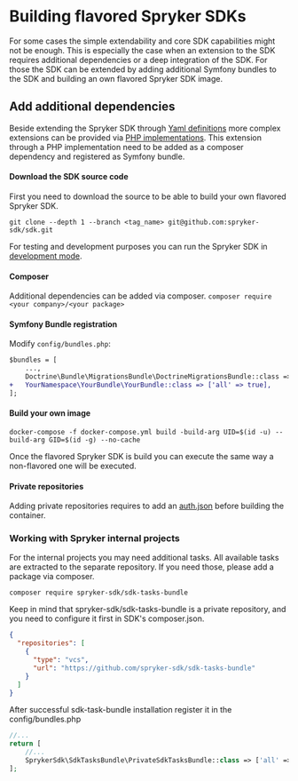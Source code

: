 # Building flavored Spryker SDKs

For some cases the simple extendability and core SDK capabilities might not be enough.
This is especially the case when an extension to the SDK requires additional dependencies or
a deep integration of the SDK.
For those the SDK can be extended by adding additional Symfony bundles to the SDK and
building an own flavored Spryker SDK image.

## Add additional dependencies

Beside extending the Spryker SDK through [Yaml definitions](extending_the_sdk.md#via-yaml-definition) more complex
extensions can be provided via [PHP implementations](extending_the_sdk.md#via-php-implementation).
This extension through a PHP implementation need to be added as a composer dependency and registered as Symfony bundle.

#### Download the SDK source code

First you need to download the source to be able to build your own flavored Spryker SDK.

`git clone --depth 1 --branch <tag_name> git@github.com:spryker-sdk/sdk.git`

For testing and development purposes you can run the Spryker SDK in [development mode](development.md#run-sdk-in-development-mode).

#### Composer

Additional dependencies can be added via composer.
`composer require <your company>/<your package>`

#### Symfony Bundle registration

Modify `config/bundles.php`:

```diff
$bundles = [
    ...,
    Doctrine\Bundle\MigrationsBundle\DoctrineMigrationsBundle::class => ['all' => true],
+   YourNamespace\YourBundle\YourBundle::class => ['all' => true],
];
```

#### Build your own image

`docker-compose -f docker-compose.yml build -build-arg UID=$(id -u) --build-arg GID=$(id -g) --no-cache`

Once the flavored Spryker SDK is build you can execute the same way a non-flavored one will be executed.

#### Private repositories

Adding private repositories requires to add an [auth.json](https://getcomposer.org/doc/articles/authentication-for-private-packages.md) before building the container.

### Working with Spryker internal projects

For the internal projects you may need additional tasks. All available tasks are extracted to the
separate repository. If you need those, please add a package via composer.

```shell
composer require spryker-sdk/sdk-tasks-bundle
```

Keep in mind that spryker-sdk/sdk-tasks-bundle is a private repository, and you need to configure it first
in SDK's composer.json.

```json
{
  "repositories": [
    {
      "type": "vcs",
      "url": "https://github.com/spryker-sdk/sdk-tasks-bundle"
    }
  ]
}
```

After successful sdk-task-bundle installation register it in the config/bundles.php
```php
//...
return [
    //...
    SprykerSdk\SdkTasksBundle\PrivateSdkTasksBundle::class => ['all' => true],
];
```
